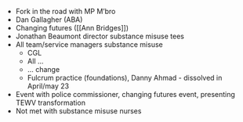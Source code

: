 - Fork in the road with MP M’bro
- Dan Gallagher (ABA)
- Changing futures ([[Ann Bridges]])
- Jonathan Beaumont director substance misuse tees
- All team/service managers substance misuse
	- CGL
	- All …
	- … change
	- Fulcrum practice (foundations), Danny Ahmad - dissolved in April/may 23
- Event with police commissioner, changing futures event, presenting TEWV transformation
- Not met with substance misuse nurses